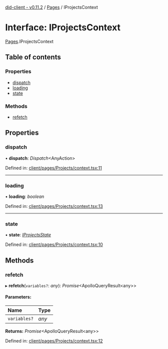 [did-client - v0.11.2](../README.md) / [Pages](../modules/pages.md) / IProjectsContext

# Interface: IProjectsContext

[Pages](../modules/pages.md).IProjectsContext

## Table of contents

### Properties

- [dispatch](pages.iprojectscontext.md#dispatch)
- [loading](pages.iprojectscontext.md#loading)
- [state](pages.iprojectscontext.md#state)

### Methods

- [refetch](pages.iprojectscontext.md#refetch)

## Properties

### dispatch

• **dispatch**: *Dispatch*<AnyAction\>

Defined in: [client/pages/Projects/context.tsx:11](https://github.com/Puzzlepart/did/blob/dev/client/pages/Projects/context.tsx#L11)

___

### loading

• **loading**: *boolean*

Defined in: [client/pages/Projects/context.tsx:13](https://github.com/Puzzlepart/did/blob/dev/client/pages/Projects/context.tsx#L13)

___

### state

• **state**: [*IProjectsState*](pages.iprojectsstate.md)

Defined in: [client/pages/Projects/context.tsx:10](https://github.com/Puzzlepart/did/blob/dev/client/pages/Projects/context.tsx#L10)

## Methods

### refetch

▸ **refetch**(`variables?`: *any*): *Promise*<ApolloQueryResult<any\>\>

#### Parameters:

Name | Type |
:------ | :------ |
`variables?` | *any* |

**Returns:** *Promise*<ApolloQueryResult<any\>\>

Defined in: [client/pages/Projects/context.tsx:12](https://github.com/Puzzlepart/did/blob/dev/client/pages/Projects/context.tsx#L12)

